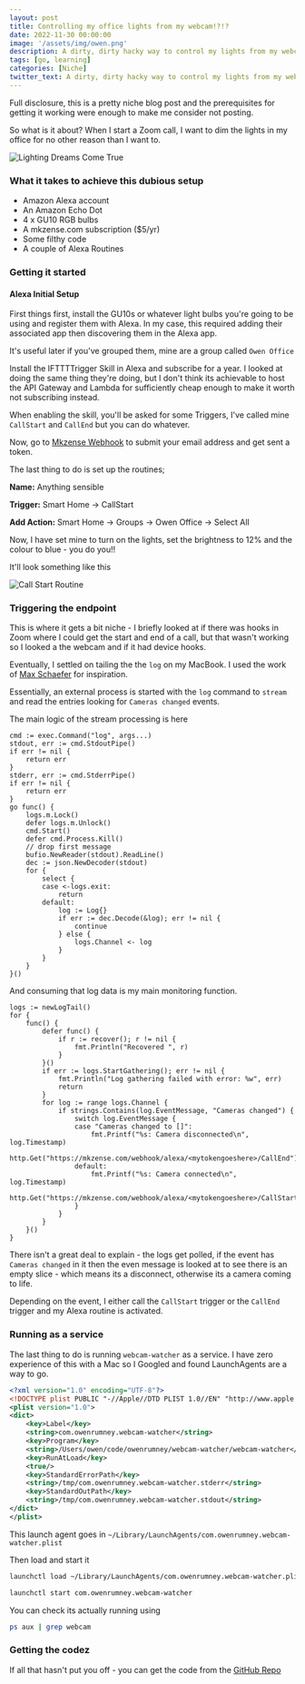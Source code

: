 ```yaml
---
layout: post
title: Controlling my office lights from my webcam!?!?
date: 2022-11-30 00:00:00
image: '/assets/img/owen.png'
description: A dirty, dirty hacky way to control my lights from my webcam
tags: [go, learning]
categories: [Niche]
twitter_text: A dirty, dirty hacky way to control my lights from my webcam
---
```


Full disclosure, this is a pretty niche blog post and the prerequisites for getting it working were enough to make me consider not posting.

So what is it about? When I start a Zoom call, I want to dim the lights in my office for no other reason than I want to.

![Lighting Dreams Come True](../images/lighting_dream.gif)

### What it takes to achieve this dubious setup

- Amazon Alexa account
- An Amazon Echo Dot
- 4 x GU10 RGB bulbs
- A mkzense.com subscription ($5/yr)
- Some filthy code
- A couple of Alexa Routines

### Getting it started

#### Alexa Initial Setup

First things first, install the GU10s or whatever light bulbs you're going to be using and register them with Alexa. In my case, this required adding their associated app then discovering them in the Alexa app. 

It's useful later if you've grouped them, mine are a group called `Owen Office`

Install the IFTTTTrigger Skill in Alexa and subscribe for a year. I looked at doing the same thing they're doing, but I don't think its achievable to host the API Gateway and Lambda for sufficiently cheap enough to make it worth not subscribing instead.

When enabling the skill, you'll be asked for some Triggers, I've called mine `CallStart` and `CallEnd` but you can do whatever.

Now, go to [Mkzense Webhook](https://mkzense.com/webhook) to submit your email address and get sent a token.

The last thing to do is set up the routines;

**Name:** Anything sensible

**Trigger:** Smart Home -> CallStart

**Add Action:** Smart Home -> Groups -> Owen Office -> Select All 

Now, I have set mine to turn on the lights, set the brightness to 12% and the colour to blue - you do you!!

It'll look something like this

![Call Start Routine](../images/callStart.jpg)

### Triggering the endpoint

This is where it gets a bit niche - I briefly looked at if there was hooks in Zoom where I could get the start and end of a call, but that wasn't working so I looked a the webcam and if it had device hooks.

Eventually, I settled on tailing the the `log` on my MacBook. I used the work of [Max Schaefer](https://github.com/MaxSchaefer/macos-log-stream/blob/main/pkg/mls/logs.go) for inspiration. 

Essentially, an external process is started with the `log` command to `stream` and read the entries looking for `Cameras changed` events.

The main logic of the stream processing is here

```golang
cmd := exec.Command("log", args...)
stdout, err := cmd.StdoutPipe()
if err != nil {
	return err
}
stderr, err := cmd.StderrPipe()
if err != nil {
	return err
}
go func() {
	logs.m.Lock()
	defer logs.m.Unlock()
	cmd.Start()
	defer cmd.Process.Kill()
	// drop first message
	bufio.NewReader(stdout).ReadLine()
	dec := json.NewDecoder(stdout)
	for {
		select {
		case <-logs.exit:
			return
		default:
			log := Log{}
			if err := dec.Decode(&log); err != nil {
				continue
			} else {
				logs.Channel <- log
			}
		}
	}
}()
```

And consuming that log data is my main monitoring function.

```golang
logs := newLogTail()
for {
	func() {
		defer func() {
			if r := recover(); r != nil {
				fmt.Println("Recovered ", r)
			}
		}()
		if err := logs.StartGathering(); err != nil {
			fmt.Println("Log gathering failed with error: %w", err)
			return
		}
		for log := range logs.Channel {
			if strings.Contains(log.EventMessage, "Cameras changed") {
				switch log.EventMessage {
				case "Cameras changed to []":
					fmt.Printf("%s: Camera disconnected\n", log.Timestamp)
					http.Get("https://mkzense.com/webhook/alexa/<mytokengoeshere>/CallEnd")
				default:
					fmt.Printf("%s: Camera connected\n", log.Timestamp)
					http.Get("https://mkzense.com/webhook/alexa/<mytokengoeshere>/CallStart"
				}
			}
		}
	}()
}
```

There isn't a great deal to explain - the logs get polled, if the event has `Cameras changed` in it then the even message is looked at to see there is an empty slice - which means its a disconnect, otherwise its a camera coming to life.

Depending on the event, I either call the `CallStart` trigger or the `CallEnd` trigger and my Alexa routine is activated.

### Running as a service

The last thing to do is running `webcam-watcher` as a service. I have zero experience of this with a Mac so I Googled and found LaunchAgents are a way to go.

```xml
<?xml version="1.0" encoding="UTF-8"?>
<!DOCTYPE plist PUBLIC "-//Apple//DTD PLIST 1.0//EN" "http://www.apple.com/DTDs/PropertyList-1.0.dtd">
<plist version="1.0">
<dict>
	<key>Label</key>
	<string>com.owenrumney.webcam-watcher</string>
	<key>Program</key>
	<string>/Users/owen/code/owenrumney/webcam-watcher/webcam-watcher</string>
	<key>RunAtLoad</key>
	<true/>
	<key>StandardErrorPath</key>
	<string>/tmp/com.owenrumney.webcam-watcher.stderr</string>
	<key>StandardOutPath</key>
	<string>/tmp/com.owenrumney.webcam-watcher.stdout</string>
</dict>
</plist>

```

This launch agent goes in `~/Library/LaunchAgents/com.owenrumney.webcam-watcher.plist`

Then load and start it

```bash
launchctl load ~/Library/LaunchAgents/com.owenrumney.webcam-watcher.plist

launchctl start com.owenrumney.webcam-watcher
 ```

You can check its actually running using

```bash
ps aux | grep webcam
```

### Getting the codez

If all that hasn't put you off - you can get the code from the [GitHub Repo](https://github.com/owenrumney/webcam-watcher)